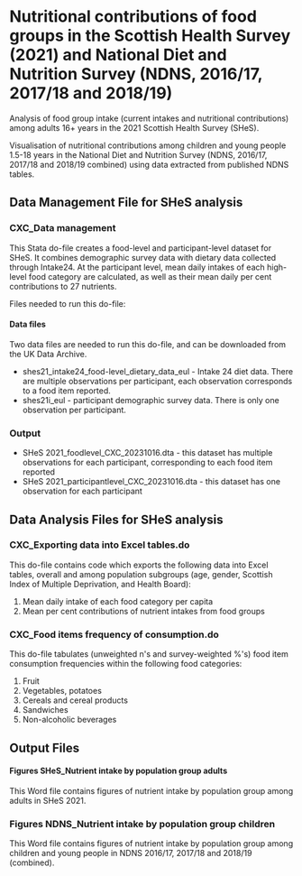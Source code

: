 # Nutritional contributions of food groups in the Scottish Health Survey (2021) and National Diet and Nutrition Survey (NDNS, 2016/17, 2017/18 and 2018/19)
Analysis of food group intake (current intakes and nutritional contributions) among adults 16+ years in the 2021 Scottish Health Survey (SHeS).

Visualisation of nutritional contributions among children and young people 1.5-18 years in the National Diet and Nutrition Survey (NDNS, 2016/17, 2017/18 and 2018/19 combined) using data extracted from published NDNS tables. 

## Data Management File for SHeS analysis

### CXC_Data management
This Stata do-file creates a food-level and participant-level dataset for SHeS. It combines demographic survey data with dietary data collected through Intake24. At the participant level, mean daily intakes of each high-level food category are calculated, as well as their mean daily per cent contributions to 27 nutrients.

Files needed to run this do-file:
#### Data files
Two data files are needed to run this do-file, and can be downloaded from the UK Data Archive.
- shes21_intake24_food-level_dietary_data_eul - Intake 24 diet data. There are multiple observations per participant, each observation corresponds to a food item reported.
- shes21i_eul - participant demographic survey data. There is only one observation per participant.

### Output
- SHeS 2021_foodlevel_CXC_20231016.dta - this dataset has multiple observations for each participant, corresponding to each food item reported
- SHeS 2021_participantlevel_CXC_20231016.dta - this dataset has one observation for each participant

## Data Analysis Files for SHeS analysis
### CXC_Exporting data into Excel tables.do
This do-file contains code which exports the following data into Excel tables, overall and among population subgroups (age, gender, Scottish Index of Multiple Deprivation, and Health Board): 
1) Mean daily intake of each food category per capita
2) Mean per cent contributions of nutrient intakes from food groups

### CXC_Food items frequency of consumption.do
This do-file tabulates (unweighted n's and survey-weighted %'s) food item consumption frequencies within the following food categories:
1) Fruit
2) Vegetables, potatoes
3) Cereals and cereal products
4) Sandwiches
5) Non-alcoholic beverages

## Output Files 
#### Figures SHeS_Nutrient intake by population group adults
This Word file contains figures of nutrient intake by population group among adults in SHeS 2021.

### Figures NDNS_Nutrient intake by population group children
This Word file contains figures of nutrient intake by population group among children and young people in NDNS 2016/17, 2017/18 and 2018/19 (combined).
